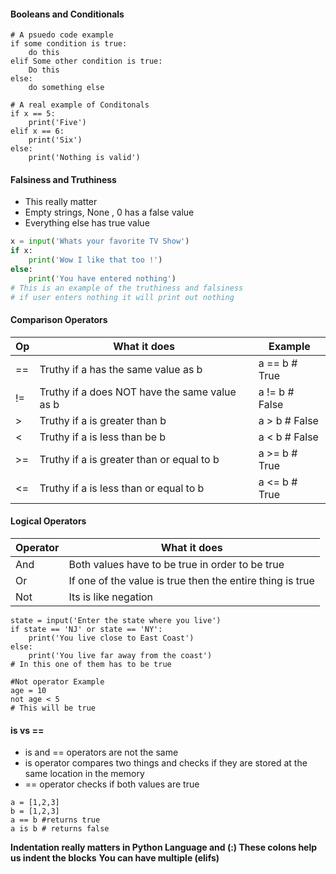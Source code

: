 #### Booleans and Conditionals
```Python3
# A psuedo code example
if some condition is true:
    do this
elif Some other condition is true:
    Do this
else:
    do something else

```

```Python3
# A real example of Conditonals
if x == 5:
    print('Five')
elif x == 6:
    print('Six')
else:
    print('Nothing is valid')
```

#### Falsiness and Truthiness
* This really matter
* Empty strings, None , 0 has a false value
* Everything else has true value 
```Python
x = input('Whats your favorite TV Show')
if x:
    print('Wow I like that too !')
else:
    print('You have entered nothing') 
# This is an example of the truthiness and falsiness 
# if user enters nothing it will print out nothing
```

#### Comparison Operators

| Op | What it does | Example |
| ------------- | ------------- | ------------- |
| == | Truthy if a has the same value as b | a == b  # True
| != | Truthy if a does NOT have the same value as b | a != b  # False
| > | Truthy if a is greater than b | a > b  # False
| < | Truthy if a is less than be b | a < b  # False
| >= | Truthy if a is greater than or equal to b | a >= b  # True
| <= | Truthy if a is less than or equal to b | a <= b  # True

#### Logical Operators
| Operator | What it does |
| ------------- | ------------- |
| And | Both values have to be true in order to be true |
| Or | If one of the value is true then the entire thing is true |
| Not | Its is like negation |

```Python3
state = input('Enter the state where you live')
if state == 'NJ' or state == 'NY':
    print('You live close to East Coast')
else:
    print('You live far away from the coast')
# In this one of them has to be true
```

```Python3
#Not operator Example
age = 10
not age < 5
# This will be true
```

#### is vs ==
* is and == operators are not the same
* is operator compares two things and checks if they are stored at the same location in the memory
* == operator checks if both values are true

```Python3
a = [1,2,3]
b = [1,2,3]
a == b #returns true
a is b # returns false
```
**Indentation really matters in Python Language and (:) These colons help us indent the blocks**
**You can have multiple (elifs)**